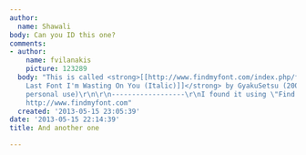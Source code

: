 ```yaml
---
author:
  name: Shawali
body: Can you ID this one?
comments:
- author:
    name: fvilanakis
    picture: 123289
  body: "This is called <strong>[[http://www.findmyfont.com/index.php/fonts/font-preview?fset=Dafont-1&ffam=The%20Last%20Font%20I%27m%20Wasting%20On%20You%20-%20Italic&fid=90f2c99f508951bcb8f42f39dcd94aa5&fsize=60&text=Best%20Guitarist%20Rob%20Zombie%20Carpenter&wrap=2|The
    Last Font I'm Wasting On You (Italic)]]</strong> by GyakuSetsu (2006, Free for
    personal use)\r\n\r\n------------------\r\nI found it using \"Find my Font\":
    http://www.findmyfont.com"
  created: '2013-05-15 23:05:39'
date: '2013-05-15 22:14:39'
title: And another one

---
```

